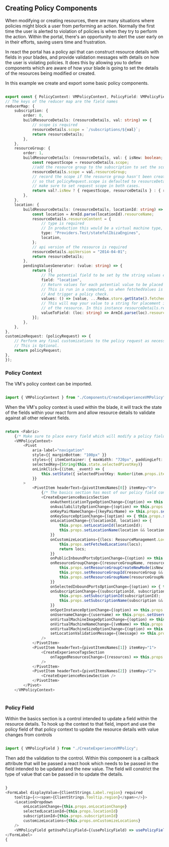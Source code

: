 <a name="creating-policy-components"></a>
## Creating Policy Components

When modifying or creating resources, there are many situations where policies might block a user from performing an action. Normally the first time the user is alerted to violation of policies is when they try to perform the action. Within the portal, there's an opportunity to alert the user early on in their efforts, saving users time and frustration.

In react the portal has a policy api that can construct resource details with fields in your blades, and provide validation messages with details on how the user is violating policies. It does this by allowing you to define components which are aware of how your blade is going to set the details of the resources being modified or created.

In this example we create and export some basic policy components.
```typescript

export const { PolicyContext: VMPolicyContext, PolicyField: VMPolicyField } = createPolicyComponents({
// The keys of the reducer map are the field names
reducerMap: {
    subscription: {
        order: 0,
        buildResourceDetails: (resourceDetails, val: string) => {
            // scope is required
            resourceDetails.scope = `/subscriptions/${val}`;
            return resourceDetails;
        },
    },
    resourceGroup: {
        order: 1,
        buildResourceDetails: (resourceDetails, val: { isNew: boolean; resourceGroup: string }) => {
            const requestScope = resourceDetails.scope;
            //add the resource group to the subscription to set the scope to the resource group
            resourceDetails.scope = val.resourceGroup;
            // record the scope if the resource group hasn't been created yet or set to undefined
            // so that policyRequest.scope is defaulted to resourceDetails.scope
            // make sure to set request scope in both cases.
            return val?.isNew ? { requestScope, resourceDetails } : { requestScope: resourceDetails.scope, resourceDetails };
        },
    },
    location: {
        buildResourceDetails: (resourceDetails, locationId: string) => {
            const location = ArmId.parse(locationId).resourceName;
            resourceDetails.resourceContent = {
                // type is required
                // In production this would be a virtual machine type, but in dogfood we're using a test resource type
                type: "Providers.Test/statefulIbizaEngines",
                location,
            };
            // api version of the resource is required
            resourceDetails.apiVersion = "2014-04-01";
            return resourceDetails;
        },
        pendingValuesGenerator: (value: string) => {
            return [{
                // The potential field to be set by the string values e.g. resourceDetails.resourceContent.location = "location"
                field: "location",
                // Return values for each potential value to be placed in the resource Content
                // This is run in a computed, so when fetchedValues is updated, this list will also be updated
                // And trigger a policy check.
                values: () => [value, ...Redux.store.getState().fetchedLocations.map(val => val.id)],
                // This will map your value to a string for placement in the field
                // of the resource. In this instance resourceDetails.resourceContent.location = {1} where loc = subscriptions/{0}/locations/{1}
                valueToField: (loc: string) => ArmId.parse(loc).resourceName,
            }];
        },
    },
},
customizeRequest: (policyRequest) => {
    // Perform any final customizations to the policy request as necessary
    // This is Optional.
    return policyRequest;
},
});

```

<a name="creating-policy-components-policy-context"></a>
### Policy Context
The VM's policy context can be imported.
```typescript

import { VMPolicyContext } from "./Components/CreateExperienceVMPolicy";

```

When the VM's policy context is used within the blade, it will track the state of the fields within your react form and allow resource details to validate against all other relevant fields.
```typescript

return <Fabric>
    {/* Make sure to place every field which will modify a policy field within that policy's context */}
    <VMPolicyContext>
        <Pivot
            aria-label="navigation"
            style={{ marginBottom: "100px" }}
            styles={{ itemContainer: { maxWidth: "720px", paddingLeft: "8px", paddingTop: "12px" } }}
            selectedKey={String(this.state.selectedPivotKey)}
            onLinkClick={(item, _event) => {
                this.setState({ selectedPivotKey: Number(item.props.itemKey) });
            }}
        >
            <PivotItem headerText={pivotItemsNames[0]} itemKey="0">
                {/* The basics section has most of our policy field controls */}
                <CreateExperienceBasicsSection
                    onAuthenticationTypeOptionChange={(option) => this.props.setAuthenticationTypeOption(option)}
                    onAvailabilityOptionChange={(option) => this.props.setAvailabilityOption(option)}
                    onKeyPairNameChange={(keyPairName) => this.props.setKeyPairName(keyPairName)}
                    onKeySourceOptionChange={(option) => { this.props.setKeySourceOption(option); }}
                    onLocationChange={(locationId, location) => {
                        this.props.setLocationId(locationId);
                        this.props.setLocationName(location && location.displayName || "");
                    }}
                    onCustomizeLocations={(locs: ResourceManagement.Location[]) => {
                        this.props.setFetchedLocations(locs);
                        return locs;
                    }}
                    onPublicInboundPortsOptionChange={(option) => this.props.setPublicInboundPortsOption(option)}
                    onResourceGroupChange={(resourceGroupName, resourceGroup, isNew) => {
                        this.props.setResourceGroupCreateNewMode(isNew);
                        this.props.setResourceGroupId(resourceGroup && resourceGroup.id || "");
                        this.props.setResourceGroupName(resourceGroupName);
                    }}
                    onSelectedInboundPortsOptionChange={(option) => { this.props.setSelectedInboundPortsOption(option); }}
                    onSubscriptionChange={(subscriptionId, subscription) => {
                        this.props.setSubscriptionId(subscriptionId);
                        this.props.setSubscriptionName(subscription && subscription.displayName || "");
                    }}
                    onSpotInstanceOptionChange={(option) => this.props.setSpotInstanceOption(option)}
                    onUsernameChange={(username) => this.props.setUsername(username)}
                    onVirtualMachineImageOptionChange={(option) => this.props.setVmImageOption(option)}
                    onVirtualMachineNameChange={(vmName) => this.props.setVmName(vmName)}
                    onVirtualMachineSizeOptionChange={(option) => this.props.setVmSizeOption(option)}
                    setLocationValidationMessage={(message) => this.props.setLocationValidation(message)}
                />
            </PivotItem>
            <PivotItem headerText={pivotItemsNames[1]} itemKey="1">
                <CreateExperienceTagsSection
                    onTaggedResourcesChange={(resources) => this.props.setTaggedResources(resources)}
                />
            </PivotItem>
            <PivotItem headerText={pivotItemsNames[2]} itemKey="2">
                <CreateExperienceReviewSection />
            </PivotItem>
        </Pivot>
    </VMPolicyContext>
    
```

<a name="creating-policy-components-policy-field"></a>
### Policy Field
Within the basics section is a control intended to update a field within the resource details. To hook up the context to that field, import and use the policy field of that policy context to update the resource details with value changes from controls
```typescript

import { VMPolicyField } from "./CreateExperienceVMPolicy";

```
Then add the validation to the control. Within this component is a callback attribute that will be passed a react hook which needs to be passed in the field intended to be updated and the new value. The field will constrict the type of value that can be passed in to update the details.
```typescript

}
<FormLabel displayValue={ClientStrings.Label.region} required
    tooltip={<><span>{ClientStrings.Tooltip.region}</span></>}>
    <LocationDropdown
        onLocationChange={this.props.onLocationChange}
        selectedLocationId={this.props.locationId}
        subscriptionId={this.props.subscriptionId}
        customizeLocations={this.props.onCustomizeLocations}
    />
    <VMPolicyField getUsePolicyField={(usePolicyField) => usePolicyField("location", this.props.locationId)} onUpdateValidation={this.props.setLocationValidationMessage} />
</FormLabel>
{
    
```
